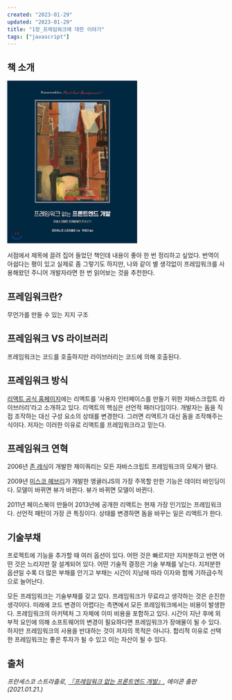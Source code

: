 ```yaml
---
created: "2023-01-29"
updated: "2023-01-29"
title: "1장_프레임워크에 대한 이야기"
tags: ["javascript"]
---
```


## 책 소개


<div style="width: 300px; margin-right: auto;">

![book_cover](assets/book_cover.jpeg)

</div> 

서점에서 제목에 끌려 집어 들었던 책인데 내용이 좋아 한 번 정리하고 싶었다. 번역이 아쉽다는 평이 있고 실제로 좀 그렇기도 하지만, 나와 같이 별 생각없이 프레임워크를 사용해왔던 주니어 개발자라면 한 번 읽어보는 것을 추천한다.

## 프레임워크란?

무언가를 만들 수 있는 지지 구조

## 프레임워크 VS 라이브러리

프레임워크는 코드를 호출하지만 라이브러리는 코드에 의해 호출된다.

## 프레임워크 방식

[리액트 공식 홈페이지](https://ko.reactjs.org/)에는 리액트를 ‘사용자 인터페이스를 만들기 위한 자바스크립트 라이브러리’라고 소개하고 있다. 리액트의 핵심은 선언적 패러다임이다. 개발자는 돔을 직접 조작하는 대신 구성 요소의 상태를 변경한다. 그러면 리액트가 대신 돔을 조작해주는 식이다. 저자는 이러한 이유로 리액트를 프레임워크라고 믿는다.

## 프레임워크 연혁

2006년 [존 레식](https://ko.wikipedia.org/wiki/%EC%A1%B4_%EB%A0%88%EC%8B%9D)이 개발한 제이쿼리는 모든 자바스크립트 프레임워크의 모체가 됐다.

2009년 [미스코 헤브리](https://dev.to/mhevery)가 개발한 앵귤러JS의 가장 주목할 만한 기능은 데이터 바인딩이다. 모델이 바뀌면 뷰가 바뀐다. 뷰가 바뀌면 모델이 바뀐다.

2011년 페이스북이 만들어 2013년에 공개한 리액트는 현재 가장 인기있는 프레임워크다. 선언적 패턴이 가장 큰 특징이다. 상태를 변경하면 돔을 바꾸는 일은 리액트가 한다.

## 기술부채

프로젝트에 기능을 추가할 때 여러 옵션이 있다. 어떤 것은 빠르지만 지저분하고 반면 어떤 것은 느리지만 잘 설계되어 있다. 어떤 기술적 결정은 기술 부채를 낳는다. 지저분한 옵션일 수록 더 많은 부채를 안기고 부채는 시간이 지남에 따라 이자와 함께 기하급수적으로 늘어난다.

모든 프레임워크는 기술부채를 갖고 있다. 프레임워크가 무료라고 생각하는 것은 순진한 생각이다. 미래에 코드 변경이 어렵다는 측면에서 모든 프레임워크에서는 비용이 발생한다. 프레임워크의 아키텍처 그 자체에 이미 비용을 포함하고 있다. 시간이 지난 후에 외부적 요인에 의해 소프트웨어의 변경이 필요하다면 프레임워크가 장애물이 될 수 있다. 하지만 프레임워크의 사용을 반대하는 것이 저자의 목적은 아니다. 합리적 이유로 선택한 프레임워크는 좋은 투자가 될 수 있고 이는 자산이 될 수 있다.

## 출처
_프란세스코 스트라츨로, [『프레임워크 없는 프론트엔드 개발』](https://search.shopping.naver.com/book/search?bookTabType=ALL&pageIndex=1&pageSize=40&query=%ED%94%84%EB%A0%88%EC%9E%84%EC%9B%8C%ED%81%AC%20%EC%97%86%EB%8A%94%20%ED%94%84%EB%A1%A0%ED%8A%B8%EC%97%94%EB%93%9C%20%EA%B0%9C%EB%B0%9C&sort=REL), 에이콘 출판(2021.01.21.)_
